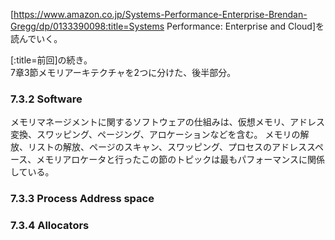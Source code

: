 [https://www.amazon.co.jp/Systems-Performance-Enterprise-Brendan-Gregg/dp/0133390098:title=Systems Performance: Enterprise and Cloud]を読んでいく。

[:title=前回]の続き。  
7章3節メモリアーキテクチャを2つに分けた、後半部分。

### 7.3.2 Software

メモリマネージメントに関するソフトウェアの仕組みは、仮想メモリ、アドレス変換、スワッピング、ページング、アロケーションなどを含む。
メモリの解放、リストの解放、ページのスキャン、スワッピング、プロセスのアドレススペース、メモリアロケータと行ったこの節のトピックは最もパフォーマンスに関係している。

### 7.3.3 Process Address space


### 7.3.4 Allocators
